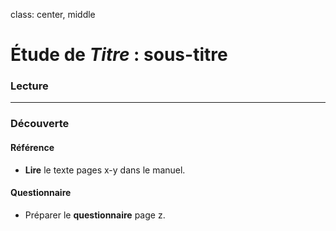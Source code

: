 class: center, middle

# Étude de *Titre* : sous-titre

### Lecture

---

### Découverte

#### Référence

+ **Lire** le texte pages x-y dans le manuel.

#### Questionnaire

+ Préparer le **questionnaire** page z.




